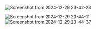 ![Screenshot from 2024-12-29 23-42-23](https://github.com/user-attachments/assets/3a56ee37-9eb5-466e-b409-3dd5bdd6c369)

![Screenshot from 2024-12-29 23-44-11](https://github.com/user-attachments/assets/a128c011-b503-4593-a146-8cbe81e007ba)
![Screenshot from 2024-12-29 23-44-37](https://github.com/user-attachments/assets/85cc4f6e-8084-4e75-8750-9f15a00b54b9)


